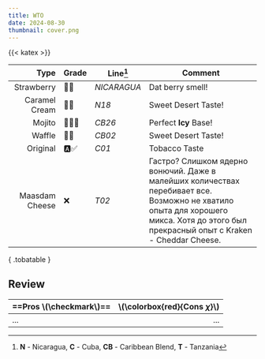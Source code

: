 ```yaml
---
title: WTO
date: 2024-08-30
thumbnail: cover.png
---
```


{{< katex >}}

|           Type | Grade | Line[^w]    | Comment                                                                                                                                                                                |
| -------------: | ----- | ----------- | -------------------------------------------------------------------------------------------------------------------------------------------------------------------------------------- |
|     Strawberry | 👑💯    | _NICARAGUA_ | Dat berry smell!                                                                                                                                                                       |
|  Caramel Cream | 👑💯    | _N18_       | Sweet Desert Taste!                                                                                                                                                                    |
|         Mojito | 🥶🍧💞   | _CB26_      | Perfect **Icy** Base!                                                                                                                                                                  |
|         Waffle | 👑💞    | _CB02_      | Sweet Desert Taste!                                                                                                                                                                    |
|       Original | 🅰️✅    | _C01_       | Tobacco Taste                                                                                                                                                                          |
| Maasdam Cheese | ❌     | _T02_       | Гастро? Слишком ядерно вонючий. Даже в малейших количествах перебивает все. Возможно не хватило опыта для хорошего микса. Хотя до этого был прекрасный опыт c Kraken - Cheddar Cheese. |
{ .tobatable }

## Review

| ==Pros \\(\checkmark\\)== | \\(\colorbox{red}{Cons $\chi$}\\) |
| :------------------------ | --------------------------------: |
| ...                       |                               ... |
[^w]: **N** - Nicaragua, **C** - Cuba, **CB** - Caribbean Blend, **T** - Tanzania
